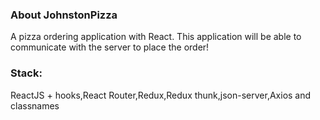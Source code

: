 ### About JohnstonPizza

A pizza ordering application with React. This application will be able to communicate with the server to place the order!

### Stack:

ReactJS + hooks,React Router,Redux,Redux thunk,json-server,Axios and classnames
